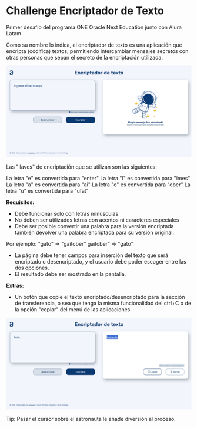 # Challenge Encriptador de Texto
Primer desafío del programa ONE Oracle Next Education junto con Alura Latam

Como su nombre lo indica, el encriptador de texto es una aplicación que encripta (codifica) textos, permitiendo intercambiar mensajes secretos con otras personas que sepan el secreto de la encriptación utilizada.

![Encriptador de texto Alura](./img/encriptador-a.png)

Las "llaves" de encriptación que se utilizan son las siguientes:

La letra "e" es convertida para "enter"
La letra "i" es convertida para "imes"
La letra "a" es convertida para "ai"
La letra "o" es convertida para "ober"
La letra "u" es convertida para "ufat"

**Requisitos:**

- Debe funcionar solo con letras minúsculas
- No deben ser utilizados letras con acentos ni caracteres especiales
- Debe ser posible convertir una palabra para la versión encriptada también devolver una palabra encriptada para su versión original.

Por ejemplo:
"gato" => "gaitober"
gaitober" => "gato"

- La página debe tener campos para inserción del texto que será encriptado o desencriptado, y el usuario debe poder escoger entre las dos opciones.
- El resultado debe ser mostrado en la pantalla.

**Extras:**

- Un botón que copie el texto encriptado/desencriptado para la sección de transferencia, o sea que tenga la misma funcionalidad del ctrl+C o de la opción "copiar" del menú de las aplicaciones.

![Encriptador de texto Alura](./img/encriptador-b.png)

Tip: Pasar el cursor sobre el astronauta le añade diversión al proceso.